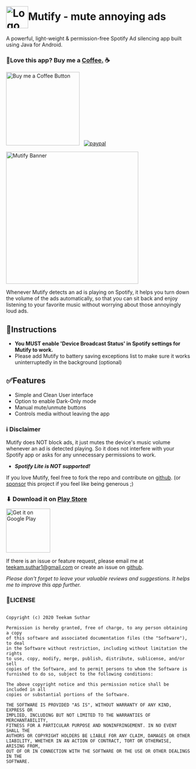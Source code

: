 
# <img alt="Logo" src="https://drive.google.com/u/1/uc?id=1Y5WXSdqaS4bruYLRibYg_N5GEQbkXYBf&export=download" align="center" height="60"></a>Mutify - mute annoying ads 

A powerful, light-weight & permission-free Spotify Ad silencing app built using Java for Android.

### 💖Love this app? Buy me a [Coffee.](https://paypal.me/teekamsuthar) ☕ 


[<img alt="Buy me a Coffee Button" width=200 src="https://cdn.buymeacoffee.com/buttons/v2/default-yellow.png">](https://www.buymeacoffee.com/teekamsuthar)
&nbsp; [![paypal](https://www.paypalobjects.com/en_US/i/btn/btn_donateCC_LG.gif)](https://paypal.me/teekamsuthar)
</br>

<img alt="Mutify Banner" src="https://drive.google.com/uc?id=1lCmutBK5hDG9YG9H-qDdwJYE3wBG_Epr&export=download" align="center" height="360"></a>

Whenever Mutify detects an ad is playing on Spotify, it helps you turn down the volume of the ads automatically, so that you can sit back and enjoy listening to your favorite music without worrying about those annoyingly loud ads.

## 📑Instructions </br>

- **You MUST enable 'Device Broadcast Status' in Spotify settings for Mutify to work.**
- Please add Mutify to battery saving exceptions list to make sure it works uninterruptedly in the background (optional) 

## ✅Features </br>

- Simple and Clean User interface
- Option to enable Dark-Only mode
- Manual mute/unmute buttons
- Controls media without leaving the app

### ℹ Disclaimer

Mutify does NOT block ads, it just mutes the device's music volume whenever an ad is detected playing. So it does not interfere with your Spotify app or asks for any unnecessary permissions to work.

- **_Spotify Lite is NOT supported!_**

If you love Mutify, feel free to fork the repo and contribute on [github](https://github.com/teekamsuthar/Mutify). (or [sponsor](https://paypal.me/teekamsuthar) this project if you feel like being generous ;)

### ⬇ Download it on [Play Store](https://play.google.com/store/apps/details?id=com.full.mute.ad.block.spotify)

<!-- [![Get it on Google Play](https://play.google.com/intl/en_us/badges/static/images/badges/en_badge_web_generic.png)](https://play.google.com/store/apps/details?id=com.full.mute.ad.block.spotify) -->

<a href="https://play.google.com/store/apps/details?id=com.full.mute.ad.block.spotify"> <img alt="Get it on Google Play" src="https://play.google.com/intl/en_us/badges/static/images/badges/en_badge_web_generic.png" align="center" height="120"></a>
<br>

If there is an issue or feature request, please email me at teekam.suthar1@gmail.com or create an issue on [github](https://github.com/teekamsuthar/Mutify/issues).

_Please don't forget to leave your valuable reviews and suggestions. It helps me to improve this app further._

### 📜LICENSE

```MIT License

Copyright (c) 2020 Teekam Suthar

Permission is hereby granted, free of charge, to any person obtaining a copy
of this software and associated documentation files (the "Software"), to deal
in the Software without restriction, including without limitation the rights
to use, copy, modify, merge, publish, distribute, sublicense, and/or sell
copies of the Software, and to permit persons to whom the Software is
furnished to do so, subject to the following conditions:

The above copyright notice and this permission notice shall be included in all
copies or substantial portions of the Software.

THE SOFTWARE IS PROVIDED "AS IS", WITHOUT WARRANTY OF ANY KIND, EXPRESS OR
IMPLIED, INCLUDING BUT NOT LIMITED TO THE WARRANTIES OF MERCHANTABILITY,
FITNESS FOR A PARTICULAR PURPOSE AND NONINFRINGEMENT. IN NO EVENT SHALL THE
AUTHORS OR COPYRIGHT HOLDERS BE LIABLE FOR ANY CLAIM, DAMAGES OR OTHER
LIABILITY, WHETHER IN AN ACTION OF CONTRACT, TORT OR OTHERWISE, ARISING FROM,
OUT OF OR IN CONNECTION WITH THE SOFTWARE OR THE USE OR OTHER DEALINGS IN THE
SOFTWARE.
